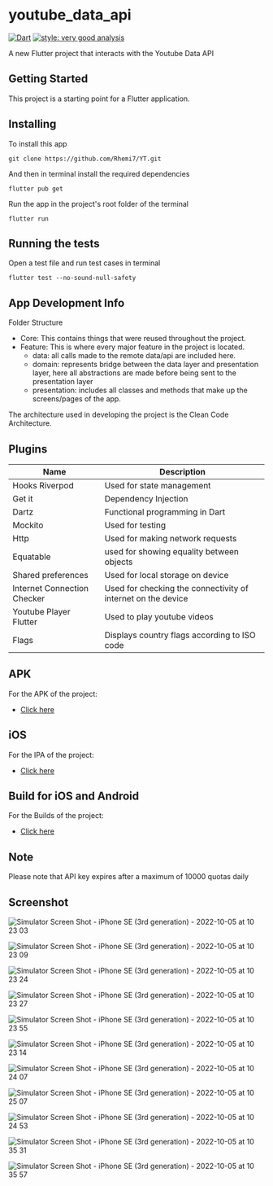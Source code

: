 # youtube_data_api

[![Dart](https://github.com/Rhemi7/YT/actions/workflows/dart.yml/badge.svg)](https://github.com/Rhemi7/YT/actions/workflows/dart.yml)  [![style: very good analysis](https://img.shields.io/badge/style-very_good_analysis-B22C89.svg)](https://pub.dev/packages/very_good_analysis)


A new Flutter project that interacts with the Youtube Data API

## Getting Started

This project is a starting point for a Flutter application.


## Installing
To install this app

```
git clone https://github.com/Rhemi7/YT.git
```

And then in terminal install the required dependencies

```
flutter pub get
```
Run the app in the project's root folder of the terminal

```
flutter run 
```

## Running the tests
Open a test file and run test cases in terminal

```
flutter test --no-sound-null-safety
```

## App Development Info
Folder Structure

  - Core: This contains things that were reused throughout the project.
  - Feature: This is where every major feature in the project is located.
     - data: all calls made to the remote data/api are included here.
     - domain: represents bridge between the data layer and presentation layer, here all abstractions are made before being sent to the presentation layer
     - presentation: includes all classes and methods that make up the screens/pages of the app.
     
 The architecture used in developing the project is the Clean Code Architecture.
     
## Plugins
| Name | Description |
| --- | --- |
| Hooks Riverpod | Used for state management |
| Get it | Dependency Injection |
| Dartz | Functional programming in Dart |
| Mockito | Used for testing |
| Http | Used for making network requests|
| Equatable | used for showing equality between objects |
| Shared preferences | Used for local storage on device |
| Internet Connection Checker | Used for checking the connectivity of internet on the device |
| Youtube Player Flutter | Used to play youtube videos |
| Flags | Displays country flags according to ISO code |

## APK
For the APK of the project:

- [Click here](https://drive.google.com/file/d/1sU1iwHhynzPEl5iHbpvoBZ9E4BDuqsB8/view?usp=sharing)

## iOS
For the IPA of the project:

- [Click here](https://drive.google.com/file/d/1wcgO10zmjQIgot1N3FMw16k4VS_a9MYh/view?usp=sharing)

## Build for iOS and Android
For the Builds of the project:

- [Click here](https://drive.google.com/drive/folders/14Meq2zz4liAeEy-elm2_1T0UKOfQ6n-y?usp=sharing)


## Note
Please note that API key expires after a maximum of 10000 quotas daily

## Screenshot

![Simulator Screen Shot - iPhone SE (3rd generation) - 2022-10-05 at 10 23 03](https://user-images.githubusercontent.com/54381642/194028235-dd762cad-789e-4276-86e7-08046ee9d3e0.png)

![Simulator Screen Shot - iPhone SE (3rd generation) - 2022-10-05 at 10 23 09](https://user-images.githubusercontent.com/54381642/194028391-668bed2a-e0d9-45cf-99b3-ec000b28c220.png)

![Simulator Screen Shot - iPhone SE (3rd generation) - 2022-10-05 at 10 23 24](https://user-images.githubusercontent.com/54381642/194028553-f60d2ddd-b6dd-4630-9651-48693d71e2cb.png)

![Simulator Screen Shot - iPhone SE (3rd generation) - 2022-10-05 at 10 23 27](https://user-images.githubusercontent.com/54381642/194028570-19c26bd1-549b-462f-9019-70b73f8c2f9b.png)

![Simulator Screen Shot - iPhone SE (3rd generation) - 2022-10-05 at 10 23 55](https://user-images.githubusercontent.com/54381642/194028809-79d582c3-0b70-4707-aea0-a63da914ef18.png)

![Simulator Screen Shot - iPhone SE (3rd generation) - 2022-10-05 at 10 23 14](https://user-images.githubusercontent.com/54381642/194029124-88688e89-e38e-4d45-95f5-fed751ffcde8.png)

![Simulator Screen Shot - iPhone SE (3rd generation) - 2022-10-05 at 10 24 07](https://user-images.githubusercontent.com/54381642/194029334-f21eee29-66e4-43c1-b32a-ada65afaaa09.png)

![Simulator Screen Shot - iPhone SE (3rd generation) - 2022-10-05 at 10 25 07](https://user-images.githubusercontent.com/54381642/194029538-2564fccc-4620-458c-b07c-83e40f1a5b07.png)

![Simulator Screen Shot - iPhone SE (3rd generation) - 2022-10-05 at 10 24 53](https://user-images.githubusercontent.com/54381642/194029606-89d987f7-f106-47c9-b718-909c0f4ab750.png)

![Simulator Screen Shot - iPhone SE (3rd generation) - 2022-10-05 at 10 35 31](https://user-images.githubusercontent.com/54381642/194029943-4743b8e7-c3c8-4cc1-a129-72e3cbc0c856.png)

![Simulator Screen Shot - iPhone SE (3rd generation) - 2022-10-05 at 10 35 57](https://user-images.githubusercontent.com/54381642/194029988-3ae40283-811f-499d-8351-385fd343984c.png)
